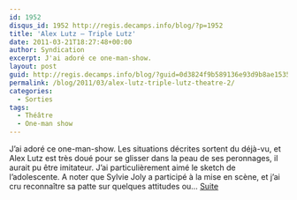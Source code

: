 ```yaml
---
id: 1952
disqus_id: 1952 http://regis.decamps.info/blog/?p=1952
title: 'Alex Lutz – Triple Lutz'
date: 2011-03-21T18:27:48+00:00
author: Syndication
excerpt: J'ai adoré ce one-man-show.
layout: post
guid: http://regis.decamps.info/blog/?guid=0d3824f9b589136e93d9b8ae15354a75
permalink: /blog/2011/03/alex-lutz-triple-lutz-theatre-2/
categories:
  - Sorties
tags:
  - Théâtre
  - One-man show
---
```

J’ai adoré ce one-man-show. Les situations décrites sortent du déjà-vu, et Alex Lutz est très doué pour se glisser dans la peau de ses peronnages, il aurait pu être imitateur. J’ai particulièrement aimé le sketch de l’adolescente. A noter que Sylvie Joly a participé à la mise en scène, et j’ai cru reconnaître sa patte sur quelques attitudes ou…
<a href="http://www.webcity.fr/wakaseoo/120639-e/avis">Suite</a>
